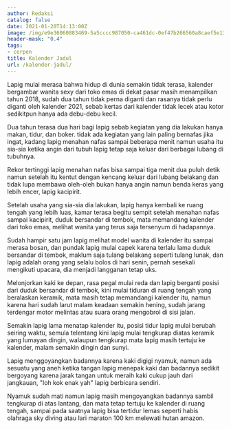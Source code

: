 ```yaml
---
author: Redaksi
catalog: false
date: 2021-01-20T14:13:00Z
image: /img/e9e36060883469-5a5cccc987050-ca461dc-0ef47b266560a8caef5e130646fc033a.jpg
header-mask: "0.4"
tags:
- cerpen
title: Kalender Jadul
url: /kalender-jadul/
---
```


Lapig mulai merasa bahwa hidup di dunia semakin tidak terasa, kalender bergambar wanita sexy dari toko emas di dekat pasar masih menampilkan tahun 2018, sudah dua tahun tidak perna diganti dan rasanya tidak perlu diganti oleh kalender 2021, sebab kertas dari kalender tidak lecek atau kotor sedikitpun hanya ada debu-debu kecil.

Dua tahun terasa dua hari bagi lapig sebab kegiatan yang dia lakukan hanya makan, tidur, dan boker. tidak ada kegiatan yang lain paling bernafas jika ingat, kadang lapig menahan nafas sampai beberapa menit namun usaha itu sia-sia ketika angin dari tubuh lapig tetap saja keluar dari berbagai lubang di tubuhnya.

Rekor tertinggi lapig menahan nafas bisa sampai tiga menit dua puluh detik namun setelah itu kentut dengan kencang keluar dari lubang belakang dan tidak lupa membawa oleh-oleh bukan hanya angin namun benda keras yang lebih encer, lapig kacipirit.

Setelah usaha yang sia-sia dia lakukan, lapig hanya kembali ke ruang tengah yang lebih luas, kamar terasa begitu sempit setelah menahan nafas sampai kacipirit, duduk bersandar di tembok, mata memandang kalender dari toko emas, melihat wanita yang terus saja tersenyum di hadapannya.

Sudah hampir satu jam lapig melihat model wanita di kalender itu sampai merasa bosan, dan pundak lapig mulai capek karena terlalu lama duduk bersandar di tembok, maklum saja tulang belakang seperti tulang lunak, dan lapig adalah orang yang selalu bolos di hari senin, pernah sesekali mengikuti upacara, dia menjadi langganan tetap uks.

Melonjorkan kaki ke depan, rasa pegal mulai reda dan lapig berganti posisi dari duduk bersandar di tembok, kini mulai tiduran di ruang tengah yang beralaskan keramik, mata masih tetap memandangi kalender itu, namun karena hari sudah larut malam keadaan semakin hening, sudah jarang terdengar motor melintas atau suara orang mengobrol di sisi jalan.

Semakin lapig lama menatap kalender itu, posisi tidur lapig mulai berubah seiring waktu, semula telentang kini lapig mulai tengkurap diatas keramik yang lumayan dingin, walaupun tengkurap mata lapig masih tertuju ke kalender, malam semakin dingin dan sunyi.

Lapig menggoyangkan badannya karena kaki digigi nyamuk, namun ada sesuatu yang aneh ketika tangan lapig menepak kaki dan badannya sedikit bergoyang karena jarak tangan untuk meraih kaki cukup jauh dari jangkauan, "loh kok enak yah" lapig berbicara sendiri.

Nyamuk sudah mati namun lapig masih mengoyangkan badannya sambil tengkurap di atas lantang, dan mata tetap tertuju ke kalender di ruang tengah, sampai pada saatnya lapig bisa tertidur lemas seperti habis olahraga sky diving atau lari maraton 100 km melewati hutan amazon.